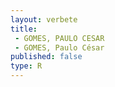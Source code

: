 ```yaml
---
layout: verbete
title:
 - GOMES, PAULO CESAR
 - GOMES, Paulo César
published: false
type: R
---
```



